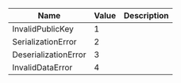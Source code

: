 | Name                 | Value | Description |
| -------------------- | ----- | ----------- |
| InvalidPublicKey     | 1     |             |
| SerializationError   | 2     |             |
| DeserializationError | 3     |             |
| InvalidDataError     | 4     |             |
